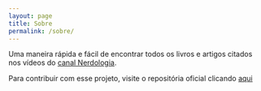 ```yaml
---
layout: page
title: Sobre
permalink: /sobre/
---
```


Uma maneira rápida e fácil de encontrar todos os livros e artigos citados nos vídeos do [canal Nerdologia](http://www.youtube.com/nerdologia).

Para contribuir com esse projeto, visite o repositória oficial clicando [aqui](https://github.com/herodrigues/nerdologia-library)
